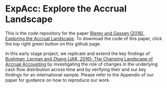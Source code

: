 # ExpAcc: Explore the Accrual Landscape

This is the code repository for the paper [Bierey and Gassen (2018), Exploring the Accrual Landscape](https://www.dropbox.com/s/tqxu24twffmm81v/ExpAcc_paper.pdf?dl=1). To download the code of this paper, click the top right green button on this github page.

In this early stage project, we replicate and extend the key findings of [Bushman, Lerman and Zhang (JAR, 2016): The Changing Landscape of Accrual Accounting](http://onlinelibrary.wiley.com/doi/10.1111/1475-679X.12100/abstract) by investigating the role of changes in the underlying cash flow distribution across time and by verifying their and our key findings for an international sample. Please refer to the Appendix of our paper for guidance on how to reproduce our work.
